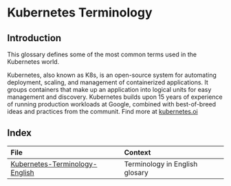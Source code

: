 # Kubernetes Terminology
## Introduction
This glossary defines some of the most common terms used in the Kubernetes world.

Kubernetes, also known as K8s, is an open-source system for automating deployment, scaling, and management of containerized applications.
It groups containers that make up an application into logical units for easy management and discovery. Kubernetes builds upon 15 years of experience of running production workloads at Google, combined with best-of-breed ideas and practices from the communit.
Find more at [kubernetes.oi](https://kubernetes.io)

## Index
|File |Context |
| :- | :- |
|[Kubernetes-Terminology-English](https://github.com/rafaelurrutiasilva/Kubernetes-Terminology/blob/main/Kubernetes-Terminology-English.md)| Terminology in English glosary|
